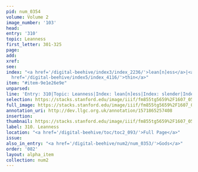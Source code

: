 ```yaml
---
pid: num_0354
volume: Volume 2
image_number: '103'
head: 
entry: '310'
topic: Leanness
first_letter: 301-325
page: 
add: 
xref: 
see: 
index: "<a href='/digital-beehive/index3/index_2236/'>lean[n]ess</a>|<a href='/digital-beehive/index4/index_3749/'>slender</a>|<a
  href='/digital-beehive/index5/index_4116/'>thin</a>"
item: "#item-9e1e26e9e"
unparsed: 
line: 'Entry: 310|Topic: Leanness|Index: lean[n]ess|Index: slender|Index: thin|#item-9e1e26e9e'
selection: https://stacks.stanford.edu/image/iiif/fm855tg5659%2F1607_0570/323,1285,3024,417/full/0/default.jpg
full_image: https://stacks.stanford.edu/image/iiif/fm855tg5659%2F1607_0570/full/full/0/default.jpg
annotation_uri: http://dev.llgc.org.uk/annotation/1571865257408
insertion: 
thumbnail: https://stacks.stanford.edu/image/iiif/fm855tg5659%2F1607_0570/323,1285,600,180/250,/0/default.jpg
label: 310. Leanness
location: "<a href='/digital-beehive/toc/toc2_093/'>Full Page</a>"
issue: 
also_in_entry: "<a href='/digital-beehive/num2/num_0353/'>Gods</a>"
order: '082'
layout: alpha_item
collection: num2
---
```


